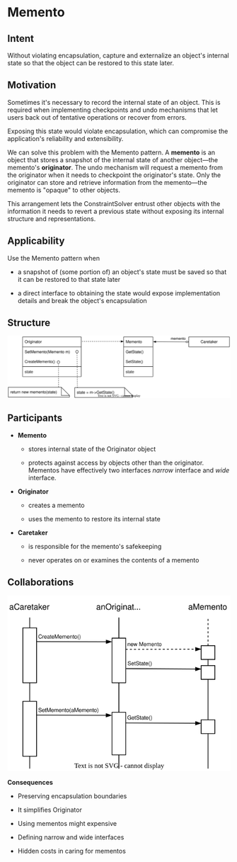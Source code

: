 # Memento

## Intent

Without violating encapsulation, capture and externalize an object's internal state so that the object can be restored to this state later.

## Motivation

Sometimes it's necessary to record the internal state of an object. This is required when implementing checkpoints and undo mechanisms that let users back out of tentative operations or recover from errors.

Exposing this state would violate encapsulation, which can compromise the application's reliability and extensibility.

We can solve this problem with the Memento pattern. A **memento** is an object that stores a snapshot of the internal state of another object—the memento's **originator**. The undo mechanism will request a memento from the originator when it needs to checkpoint the originator's state. Only the originator can store and retrieve information from the memento—the memento is "opaque" to other objects.

This arrangement lets the ConstraintSolver entrust other objects with the information it needs to revert a previous state without exposing its internal structure and representations.

## Applicability

Use the Memento pattern when

- a snapshot of (some portion of) an object's state must be saved so that it can be restored to that state later

- a direct interface to obtaining the state would expose implementation details and break the object's encapsulation

## Structure

<img src="./img/memento_structure.svg" title="" alt="memento_structure!" data-align="center">

## Participants

- **Memento**
  
  - stores internal state of the Originator object
  
  - protects against access by objects other than the originator. Mementos have effectively two interfaces *narrow* interface and *wide* interface.

- **Originator**
  
  - creates a memento
  
  - uses the memento to restore its internal state

- **Caretaker**
  
  - is responsible for the memento's safekeeping
  
  - never operates on or examines the contents of a memento

## Collaborations

<img src="./img/memento_collaborations.svg" title="" alt="memento_collaborations!" data-align="center">

**Consequences**

- Preserving encapsulation boundaries

- It simplifies Originator

- Using mementos might expensive

- Defining narrow and wide interfaces

- Hidden costs in caring for mementos



